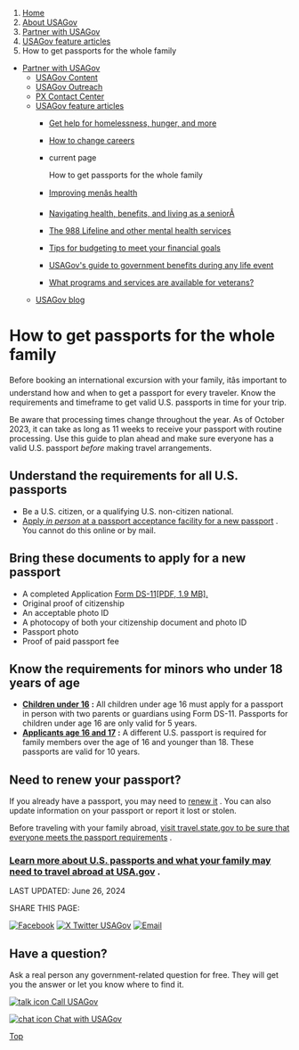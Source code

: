 1. [Home](/)
2. [About USAGov](/about)
3. [Partner with USAGov](/partner-with-usagov)
4. [USAGov feature articles](/features)
5. How to get passports for the whole family

* [Partner with USAGov](/partner-with-usagov)
  + [USAGov Content](/content)
  + [USAGov Outreach](/outreach)
  + [PX Contact Center](/contact-center)
  + [USAGov feature articles](/features)
    - [Get help for homelessness, hunger, and more](/features/get-help-for-homelessness-hunger-and-more)
    - [How to change careers](/features/how-to-change-careers)
    - current page

      How to get passports for the whole family
    - [Improving menâs health](/features/improving-mens-health)
    - [Navigating health, benefits, and living as a seniorÂ](/features/navigating-health-benefits-as-a-senior)
    - [The 988 Lifeline and other mental health services](/features/the-988-lifeline-and-other-mental-health-services)
    - [Tips for budgeting to meet your financial goals](/features/budgeting-to-meet-financial-goals)
    - [USAGov's guide to government benefits during any life event](/features/government-benefits-during-any-life-event)
    - [What programs and services are available for veterans?](/features/programs-and-services-for-veterans)
  + [USAGov blog](/blog)

How to get passports for the whole family
=========================================

Before booking an international excursion with your family, itâs important to understand how and when to get a passport for every traveler. Know the requirements and timeframe to get valid U.S. passports in time for your trip.

Be aware that processing times change throughout the year. As of October 2023, it can take as long as 11 weeks to receive your passport with routine processing. Use this guide to plan ahead and make sure everyone has a valid U.S. passport
*before*
making travel arrangements.

**Understand the requirements for all U.S. passports**
------------------------------------------------------

* Be a U.S. citizen, or a qualifying U.S. non-citizen national.
* [Apply
  *in person*
  at a passport acceptance facility for a new passport](https://iafdb.travel.state.gov/)
  . You cannot do this online or by mail.

**Bring these documents to apply for a new passport**
-----------------------------------------------------

* A completed Application
  [Form DS-11[PDF, 1.9 MB].](https://eforms.state.gov/Forms/ds11.pdf)
* Original proof of citizenship
* An acceptable photo ID
* A photocopy of both your citizenship document and photo ID
* Passport photo
* Proof of paid passport fee

**Know the requirements for minors who under 18 years of age**
--------------------------------------------------------------

* [**Children under 16**](https://travel.state.gov/content/travel/en/passports/need-passport/under-16.html)
  **:**
  All children under age 16 must apply for a passport in person with two parents or guardians using Form DS-11. Passports for children under age 16 are only valid for 5 years.
* [**Applicants age 16 and 17**](https://travel.state.gov/content/travel/en/passports/need-passport/16-17.html)
  **:**
  A different U.S. passport is required for family members over the age of 16 and younger than 18. These passports are valid for 10 years.

**Need to renew your passport?**
--------------------------------

If you already have a passport, you may need to
[renew it](https://www.usa.gov/renew-adult-passport)
. You can also update information on your passport or report it lost or stolen.

Before traveling with your family abroad,
[visit travel.state.gov to be sure that everyone meets the passport requirements](https://travel.state.gov/content/travel/en/passports.html)
.

### [**Learn more about U.S. passports and what your family may need to travel abroad at USA.gov**](https://www.usa.gov/travel) **.**

LAST UPDATED:
June 26, 2024

SHARE THIS PAGE:

[![Facebook](/themes/custom/usagov/images/social-media-icons/Facebook_Icon.svg)](https://www.facebook.com/sharer/sharer.php?u=https://www.usa.gov/features/passports-for-the-whole-family&v=3)
[![X Twitter USAGov](/themes/custom/usagov/images/social-media-icons/X_Twitter_Icon.svg?version=2)](https://twitter.com/intent/tweet?source=webclient&text=https://www.usa.gov/features/passports-for-the-whole-family)
[![Email](/themes/custom/usagov/images/social-media-icons/Email_Icon.svg?version=2)](mailto:?subject=https://www.usa.gov/features/passports-for-the-whole-family)

Have a question?
----------------

Ask a real person any government-related question for free. They will get you the answer or let you know where to find it.

[![talk icon](/themes/custom/usagov/images/ICONS_talk.png)
Call USAGov](/phone)

[![chat icon](/themes/custom/usagov/images/ICONS_chat.png)
Chat with USAGov](/chat)

[Top](#main-content)